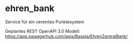 # ehren_bank
Service für ein vereintes Punktesystem

Geplantes REST OpenAPI 3.0 Modell: https://app.swaggerhub.com/apis/Baspla/EhrenZentralBank/
